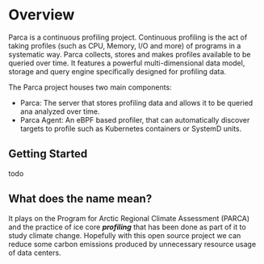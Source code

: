 # Overview

Parca is a continuous profiling project. Continuous profiling is the act of taking profiles (such as CPU, Memory, I/O and more) of programs in a systematic way. Parca collects, stores and makes profiles available to be queried over time. It features a powerful multi-dimensional data model, storage and query engine specifically designed for profiling data.

The Parca project houses two main components:

* Parca: The server that stores profiling data and allows it to be queried ana analyzed over time.
* Parca Agent: An eBPF based profiler, that can automatically discover targets to profile such as Kubernetes containers or SystemD units.

## Getting Started

todo

## What does the name mean?

It plays on the Program for Arctic Regional Climate Assessment (PARCA) and the practice of ice core _**profiling**_ that has been done as part of it to study climate change. Hopefully with this open source project we can reduce some carbon emissions produced by unnecessary resource usage of data centers.
